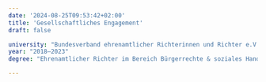```yaml
---
date: '2024-08-25T09:53:42+02:00'
title: 'Gesellschaftliches Engagement'
draft: false

university: "Bundesverband ehrenamtlicher Richterinnen und Richter e.V."
year: "2018–2023"
degree: "Ehrenamtlicher Richter im Bereich Bürgerrechte & soziales Handeln"

---
```

